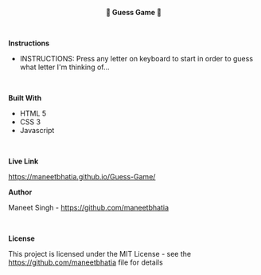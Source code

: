 **<center>📘 Guess Game 📘</center>**

<br>

**Instructions**

- INSTRUCTIONS: Press any letter on keyboard to start in order to guess what letter I'm thinking of...

<br>

**Built With**

- HTML 5
- CSS 3
- Javascript

<br>

**Live Link**

https://maneetbhatia.github.io/Guess-Game/
<br>

**Author**

Maneet Singh - https://github.com/maneetbhatia

<br>

**License**

This project is licensed under the MIT License - see the https://github.com/maneetbhatia file for details
